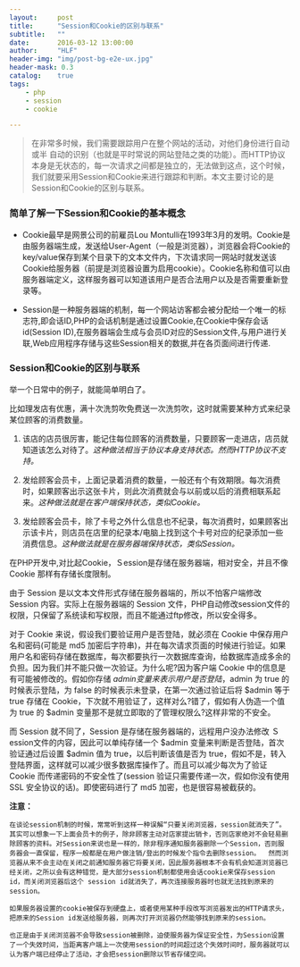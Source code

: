 ```yaml
---
layout:     post
title:      "Session和Cookie的区别与联系"
subtitle:   ""
date:       2016-03-12 13:00:00
author:     "HLF"
header-img: "img/post-bg-e2e-ux.jpg"
header-mask: 0.3
catalog:    true
tags:
    - php
    - session
    - cookie

---
```


>在非常多时候，我们需要跟踪用户在整个网站的活动，对他们身份进行自动或半
自动的识别（也就是平时常说的网站登陆之类的功能）。而HTTP协议本身是无状态的，每一次请求之间都是独立的，无法做到这点，这个时候，我们就要采用Session和Cookie来进行跟踪和判断。本文主要讨论的是Session和Cookie的区别与联系。


### 简单了解一下Session和Cookie的基本概念

* Cookie最早是网景公司的前雇员Lou Montulli在1993年3月的发明。Cookie是由服务器端生成，发送给User-Agent（一般是浏览器），浏览器会将Cookie的key/value保存到某个目录下的文本文件内，下次请求同一网站时就发送该Cookie给服务器（前提是浏览器设置为启用cookie）。Cookie名称和值可以由服务器端定义，这样服务器可以知道该用户是否合法用户以及是否需要重新登录等。

* Session是一种服务器端的机制，每一个网站访客都会被分配给一个唯一的标志符,即会话ID,PHP的会话机制是通过设置Cookie,在Cookie中保存会话id(Session ID),在服务器端会生成与会员ID对应的Session文件,与用户进行关联,Web应用程序存储与这些Session相关的数据,并在各页面间进行传递.



### Session和Cookie的区别与联系

举一个日常中的例子，就能简单明白了。

比如理发店有优惠，满十次洗剪吹免费送一次洗剪吹，这时就需要某种方式来纪录某位顾客的消费数量。
 
1. 该店的店员很厉害，能记住每位顾客的消费数量，只要顾客一走进店，店员就知道该怎么对待了。*这种做法相当于协议本身支持状态。然而HTTP协议不支持。*

2. 发给顾客会员卡，上面记录着消费的数量，一般还有个有效期限。每次消费时，如果顾客出示这张卡片，则此次消费就会与以前或以后的消费相联系起来。*这种做法就是在客户端保持状态，类似Cookie。*

3. 发给顾客会员卡，除了卡号之外什么信息也不纪录，每次消费时，如果顾客出示该卡片，则店员在店里的纪录本/电脑上找到这个卡号对应的纪录添加一些消费信息。*这种做法就是在服务器端保持状态，类似Session。*



在PHP开发中,对比起Cookie，Ｓession是存储在服务器端，相对安全，并且不像 Cookie 那样有存储长度限制。

由于 Session 是以文本文件形式存储在服务器端的，所以不怕客户端修改 Session 内容。实际上在服务器端的 Session 文件，PHP自动修改session文件的权限，只保留了系统读和写权限，而且不能通过ftp修改，所以安全得多。

对于 Cookie 来说，假设我们要验证用户是否登陆，就必须在 Cookie 中保存用户名和密码(可能是 md5 加密后字符串)，并在每次请求页面的时候进行验证。如果用户名和密码存储在数据库，每次都要执行一次数据库查询，给数据库造成多余的负担。因为我们并不能只做一次验证。为什么呢?因为客户端 Cookie 中的信息是有可能被修改的。假如你存储 $admin 变量来表示用户是否登陆，$admin 为 true 的时候表示登陆，为 false 的时候表示未登录，在第一次通过验证后将 $admin 等于 true 存储在 Cookie，下次就不用验证了，这样对么?错了，假如有人伪造一个值为 true 的 $admin 变量那不是就立即取的了管理权限么?这样非常的不安全。

而 Session 就不同了，Session 是存储在服务器端的，远程用户没办法修改 Ｓession文件的内容，因此可以单纯存储一个 $admin 变量来判断是否登陆，首次验证通过后设置 $admin 值为 true，以后判断该值是否为 true，假如不是，转入登陆界面，这样就可以减少很多数据库操作了。而且可以减少每次为了验证 Cookie 而传递密码的不安全性了(session 验证只需要传递一次，假如你没有使用 SSL 安全协议的话)。即使密码进行了 md5 加密，也是很容易被截获的。

**注意：** 
	
	在谈论session机制的时候，常常听到这样一种误解“只要关闭浏览器，session就消失了”。其实可以想象一下上面会员卡的例子，除非顾客主动对店家提出销卡，否则店家绝对不会轻易删除顾客的资料。对Session来说也是一样的，除非程序通知服务器删除一个Session，否则服务器会一直保留，程序一般都是在用户做注销/登出的时候发个指令去删除session。	然而浏览器从来不会主动在关闭之前通知服务器它将要关闭，因此服务器根本不会有机会知道浏览器已经关闭，之所以会有这种错觉，是大部分session机制都使用会话cookie来保存session id，而关闭浏览器后这个 session id就消失了，再次连接服务器时也就无法找到原来的session。

	如果服务器设置的cookie被保存到硬盘上，或者使用某种手段改写浏览器发出的HTTP请求头，把原来的Session id发送给服务器，则再次打开浏览器仍然能够找到原来的session。
	
	也正是由于关闭浏览器不会导致session被删除，迫使服务器为保证安全性，为Session设置了一个失效时间，当距离客户端上一次使用session的时间超过这个失效时间时，服务器就可以认为客户端已经停止了活动，才会把session删除以节省存储空间。

	

